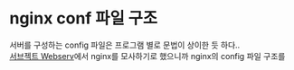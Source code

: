 # nginx conf 파일 구조

서버를 구성하는 config 파일은 프로그램 별로 문법이 상이한 듯 하다..
<br>[서브젝트 Webserv](webserv.md)에서 nginx를 모사하기로 했으니까 nginx의 config 파일 구조를
